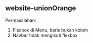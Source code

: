 ## website-unionOrange

Permasalahan:
1. Flexbox di Menu, baris bukan kolom
2. Navbar tidak mengikuti flexbox
